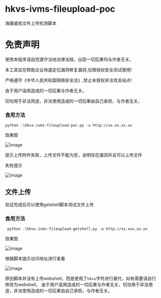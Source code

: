 # hkvs-ivms-fileupload-poc

海康威视文件上传检测脚本


# 免责声明
使用本程序请自觉遵守当地法律法规，出现一切后果均与作者无关。

本工具旨在帮助企业快速定位漏洞修复漏洞,仅限授权安全测试使用!

严格遵守《中华人民共和国网络安全法》,禁止未授权非法攻击站点!

由于用户滥用造成的一切后果与作者无关。

切勿用于非法用途，非法使用造成的一切后果由自己承担，与作者无关。

### 食用方法

```
python .\hkvs-ivms-fileupload-poc.py -u http://xx.xx.xx.xx
```

效果图

![image](https://github.com/FeiNiao/hkvs-ivms-fileupload-poc/assets/66779835/5a563d28-2ad2-4d8d-a44c-1041c1142246)

提示上传附件失败，上传文件不能为空，说明存在漏洞并且可以上传文件

失败提示

![image](https://github.com/FeiNiao/hkvs-ivms-fileupload-poc/assets/66779835/3137c82d-ddf7-4a27-8a56-16bdadb80616)

## 文件上传
验证完成后可以使用getshell脚本测试文件上传
### 食用方法
```
 python .\hkvs-ivms-fileupload-getshell.py -u http://xx.xxx.xx.xx
```
效果图

![image](https://github.com/FeiNiao/hkvs-ivms-fileupload-poc/assets/66779835/9daf337f-c507-4385-a369-6814723541dd)

根据脚本提示访问地址进行查看

![image](https://github.com/FeiNiao/hkvs-ivms-fileupload-poc/assets/66779835/d703fc4d-e2cf-4f9f-aef1-dc1232880d5e)

原创脚本并没有上传webshell，而是使用了`hkvs`字符进行替代，如有需要请自行修改为webshell。
由于用户滥用造成的一切后果与作者无关，切勿用于非法用途，非法使用造成的一切后果由自己承担，与作者无关。
